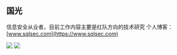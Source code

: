 <!--
**sqlsec/sqlsec** is a ✨ _special_ ✨ repository because its `README.md` (this file) appears on your GitHub profile.

Here are some ideas to get you started:

- 🔭 I’m currently working on ...
- 🌱 I’m currently learning ...
- 👯 I’m looking to collaborate on ...
- 🤔 I’m looking for help with ...
- 💬 Ask me about ...
- 📫 How to reach me: ...
- 😄 Pronouns: ...
- ⚡ Fun fact: ...
-->
## 国光

信息安全从业者，目前工作内容主要是红队方向的技术研究 
个人博客：[www.sqlsec.com](https://www.sqlsec.com)  

![](https://github-readme-stats.vercel.app/api?username=sqlsec) 
![](https://github-readme-stats.vercel.app/api?username=sqlsec&show_icons=true&hide_border=true&theme=radical)
